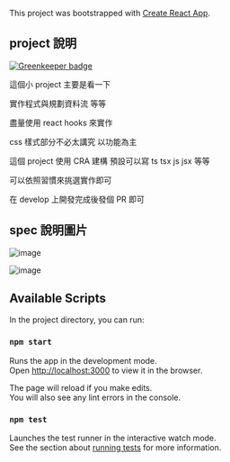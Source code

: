 This project was bootstrapped with [Create React App](https://github.com/facebook/create-react-app).

## project 說明

[![Greenkeeper badge](https://badges.greenkeeper.io/chatbotgang/ImageEditorProject.svg)](https://greenkeeper.io/)

這個小 project 主要是看一下

實作程式與規劃資料流 等等

盡量使用 react hooks 來實作

css 樣式部分不必太講究 以功能為主

這個 project 使用 CRA 建構   預設可以寫 ts tsx js jsx 等等

可以依照習慣來挑選實作即可

在 develop 上開發完成後發個 PR 即可

## spec 說明圖片

![image](https://github.com/chatbotgang/ImageEditorProject/blob/master/Q1.jpg)

![image](https://github.com/chatbotgang/ImageEditorProject/blob/master/Q2.jpg)

## Available Scripts

In the project directory, you can run:

### `npm start`

Runs the app in the development mode.<br>
Open [http://localhost:3000](http://localhost:3000) to view it in the browser.

The page will reload if you make edits.<br>
You will also see any lint errors in the console.

### `npm test`

Launches the test runner in the interactive watch mode.<br>
See the section about [running tests](https://facebook.github.io/create-react-app/docs/running-tests) for more information.
